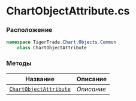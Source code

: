 
# ChartObjectAttribute.cs
### Расположение
```csharp
namespace TigerTrade.Chart.Objects.Common  
    class ChartObjectAttribute
```

### Методы
| Название | Описание |
| --- | --- |
| [`ChartObjectAttribute`](./Методы/ChartObjectAttribute.md) | *Описание* |
